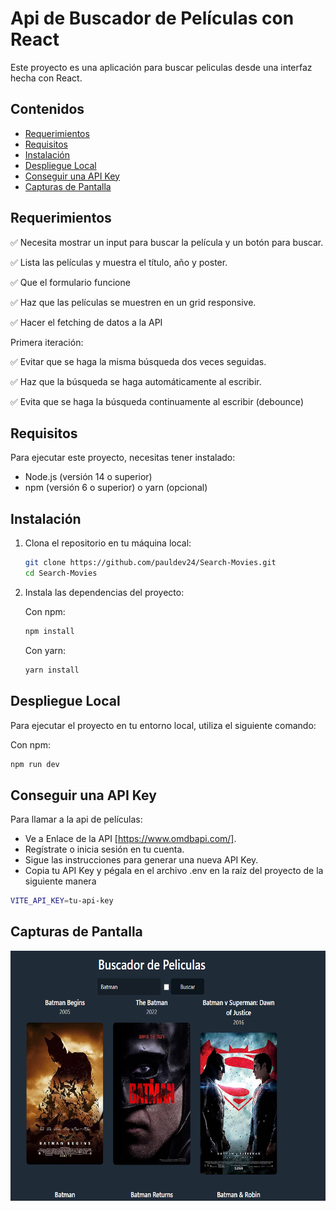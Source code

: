 # Api de Buscador de Películas con React

Este proyecto es una aplicación para buscar peliculas desde una interfaz hecha con React. 

## Contenidos

- [Requerimientos](#requerimientos)
- [Requisitos](#requisitos)
- [Instalación](#instalación)
- [Despliegue Local](#despliegue-local)
- [Conseguir una API Key](#conseguir-una-api-key)
- [Capturas de Pantalla](#capturas-de-pantalla)

## Requerimientos

✅ Necesita mostrar un input para buscar la película y un botón para buscar.

✅ Lista las películas y muestra el título, año y poster.

✅ Que el formulario funcione

✅ Haz que las películas se muestren en un grid responsive.

✅ Hacer el fetching de datos a la API

Primera iteración:

✅ Evitar que se haga la misma búsqueda dos veces seguidas.

✅ Haz que la búsqueda se haga automáticamente al escribir.

✅ Evita que se haga la búsqueda continuamente al escribir (debounce)

## Requisitos

Para ejecutar este proyecto, necesitas tener instalado:

- Node.js (versión 14 o superior)
- npm (versión 6 o superior) o yarn (opcional)

## Instalación

1. Clona el repositorio en tu máquina local:

    ```bash
    git clone https://github.com/pauldev24/Search-Movies.git
    cd Search-Movies
    ```

2. Instala las dependencias del proyecto:

    Con npm:
    ```bash
    npm install
    ```

    Con yarn:
    ```bash
    yarn install
    ```

## Despliegue Local

Para ejecutar el proyecto en tu entorno local, utiliza el siguiente comando:

Con npm:
```bash
npm run dev
```

## Conseguir una API Key

Para llamar a la api de películas:
- Ve a Enlace de la API [https://www.omdbapi.com/].
- Regístrate o inicia sesión en tu cuenta.
- Sigue las instrucciones para generar una nueva API Key.
- Copia tu API Key y pégala en el archivo .env en la raíz del proyecto de la siguiente manera

```bash
VITE_API_KEY=tu-api-key
```
## Capturas de Pantalla
<img src="./public/captures/image.png" alt="Imagen" height=400>